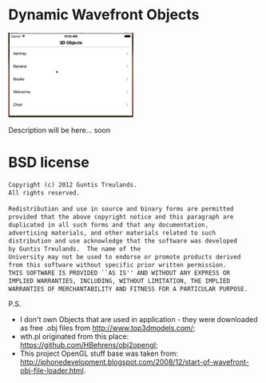 Dynamic Wavefront Objects
==============

![PreviewImage](https://github.com/GuntisTreulands/dwo/blob/master/example.gif?raw=true)


Description will be here... soon


BSD license
===

	Copyright (c) 2012 Guntis Treulands.
	All rights reserved.

	Redistribution and use in source and binary forms are permitted
	provided that the above copyright notice and this paragraph are
	duplicated in all such forms and that any documentation,
	advertising materials, and other materials related to such
	distribution and use acknowledge that the software was developed
	by Guntis Treulands.  The name of the
	University may not be used to endorse or promote products derived
	from this software without specific prior written permission.
	THIS SOFTWARE IS PROVIDED ``AS IS'' AND WITHOUT ANY EXPRESS OR
	IMPLIED WARRANTIES, INCLUDING, WITHOUT LIMITATION, THE IMPLIED
	WARRANTIES OF MERCHANTABILITY AND FITNESS FOR A PARTICULAR PURPOSE.
	

P.S. 
 - I don't own Objects that are used in application - they were downloaded as free .obj files from http://www.top3dmodels.com/;
 - wth.pl originated from this place: https://github.com/HBehrens/obj2opengl;
 - This project OpenGL stuff base was taken from: http://iphonedevelopment.blogspot.com/2008/12/start-of-wavefront-obj-file-loader.html.